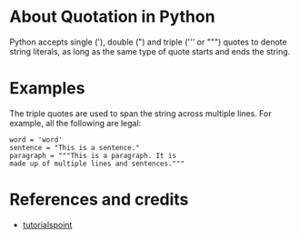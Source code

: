 # About Quotation in Python

Python accepts single ('), double (") and triple (''' or """) quotes to denote string literals, as long as the same type of quote starts and ends the string.

# Examples

The triple quotes are used to span the string across multiple lines. For example, all the following are legal:

```
word = 'word'
sentence = "This is a sentence."
paragraph = """This is a paragraph. It is
made up of multiple lines and sentences."""
```

# References and credits

- [tutorialspoint](https://www.tutorialspoint.com/python/python_basic_syntax.htm)
